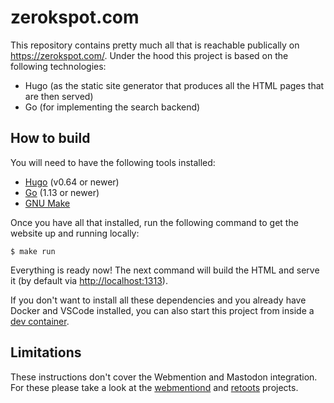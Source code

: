# zerokspot.com

This repository contains pretty much all that is reachable publically on
<https://zerokspot.com/>. Under the hood this project is based on the following
technologies:

- Hugo (as the static site generator that produces all the HTML pages that are
  then served)
- Go (for implementing the search backend)


## How to build

You will need to have the following tools installed:

- [Hugo][] (v0.64 or newer)
- [Go][] (1.13 or newer)
- [GNU Make][make]

Once you have all that installed, run the following command to get the website
up and running locally:

```
$ make run
```

Everything is ready now! The next command will build the HTML and serve it (by
default via <http://localhost:1313>).


[hugo]: https://gohugo.io/
[go]: https://go.dev/
[make]: https://www.gnu.org/software/make/

If you don't want to install all these dependencies and you already have Docker
and VSCode installed, you can also start this project from inside a [dev
container][].

[dev container]: https://code.visualstudio.com/docs/devcontainers/containers


## Limitations

These instructions don't cover the Webmention and Mastodon integration. For
these please take a look at the [webmentiond][] and [retoots][] projects.

[webmentiond]: https://webmentiond.org/
[retoots]: https://github.com/zerok/retoots

